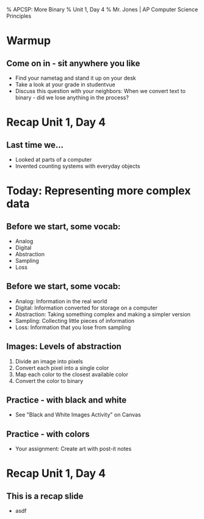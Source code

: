 % APCSP: More Binary
% Unit 1, Day 4
% Mr. Jones | AP Computer Science Principles


# Warmup

## Come on in - sit anywhere you like

- Find your nametag and stand it up on your desk
- Take a look at your grade in studentvue
- Discuss this question with your neighbors:
When we convert text to binary - did we lose anything in the process?


# Recap Unit 1, Day 4

## Last time we...
- Looked at parts of a computer
- Invented counting systems with everyday objects

# Today: Representing more complex data

## Before we start, some vocab:
- Analog
- Digital
- Abstraction
- Sampling
- Loss

## Before we start, some vocab:
- Analog: Information in the real world
- Digital: Information converted for storage on a computer
- Abstraction: Taking something complex and making a simpler version
- Sampling: Collecting little pieces of information
- Loss: Information that you lose from sampling

## Images: Levels of abstraction
1. Divide an image into pixels
2. Convert each pixel into a single color
3. Map each color to the closest available color
4. Convert the color to binary

## Practice - with black and white
- See "Black and White Images Activity" on Canvas

## Practice - with colors
- Your assignment: Create art with post-it notes


# Recap Unit 1, Day 4



## This is a recap slide
- asdf

